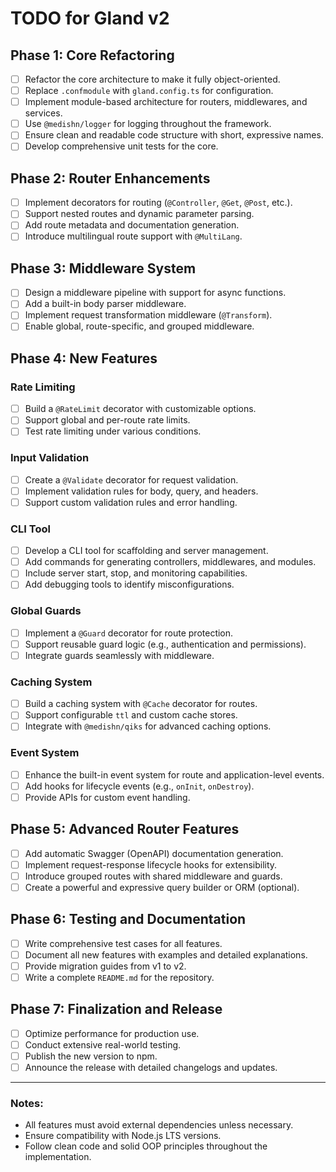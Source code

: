 # TODO for Gland v2

## Phase 1: Core Refactoring

- [ ] Refactor the core architecture to make it fully object-oriented.
- [ ] Replace `.confmodule` with `gland.config.ts` for configuration.
- [ ] Implement module-based architecture for routers, middlewares, and services.
- [ ] Use `@medishn/logger` for logging throughout the framework.
- [ ] Ensure clean and readable code structure with short, expressive names.
- [ ] Develop comprehensive unit tests for the core.

## Phase 2: Router Enhancements

- [ ] Implement decorators for routing (`@Controller`, `@Get`, `@Post`, etc.).
- [ ] Support nested routes and dynamic parameter parsing.
- [ ] Add route metadata and documentation generation.
- [ ] Introduce multilingual route support with `@MultiLang`.

## Phase 3: Middleware System

- [ ] Design a middleware pipeline with support for async functions.
- [ ] Add a built-in body parser middleware.
- [ ] Implement request transformation middleware (`@Transform`).
- [ ] Enable global, route-specific, and grouped middleware.

## Phase 4: New Features

### Rate Limiting

- [ ] Build a `@RateLimit` decorator with customizable options.
- [ ] Support global and per-route rate limits.
- [ ] Test rate limiting under various conditions.

### Input Validation

- [ ] Create a `@Validate` decorator for request validation.
- [ ] Implement validation rules for body, query, and headers.
- [ ] Support custom validation rules and error handling.

### CLI Tool

- [ ] Develop a CLI tool for scaffolding and server management.
- [ ] Add commands for generating controllers, middlewares, and modules.
- [ ] Include server start, stop, and monitoring capabilities.
- [ ] Add debugging tools to identify misconfigurations.

### Global Guards

- [ ] Implement a `@Guard` decorator for route protection.
- [ ] Support reusable guard logic (e.g., authentication and permissions).
- [ ] Integrate guards seamlessly with middleware.

### Caching System

- [ ] Build a caching system with `@Cache` decorator for routes.
- [ ] Support configurable `ttl` and custom cache stores.
- [ ] Integrate with `@medishn/qiks` for advanced caching options.

### Event System

- [ ] Enhance the built-in event system for route and application-level events.
- [ ] Add hooks for lifecycle events (e.g., `onInit`, `onDestroy`).
- [ ] Provide APIs for custom event handling.

## Phase 5: Advanced Router Features

- [ ] Add automatic Swagger (OpenAPI) documentation generation.
- [ ] Implement request-response lifecycle hooks for extensibility.
- [ ] Introduce grouped routes with shared middleware and guards.
- [ ] Create a powerful and expressive query builder or ORM (optional).

## Phase 6: Testing and Documentation

- [ ] Write comprehensive test cases for all features.
- [ ] Document all new features with examples and detailed explanations.
- [ ] Provide migration guides from v1 to v2.
- [ ] Write a complete `README.md` for the repository.

## Phase 7: Finalization and Release

- [ ] Optimize performance for production use.
- [ ] Conduct extensive real-world testing.
- [ ] Publish the new version to npm.
- [ ] Announce the release with detailed changelogs and updates.

---

### Notes:

- All features must avoid external dependencies unless necessary.
- Ensure compatibility with Node.js LTS versions.
- Follow clean code and solid OOP principles throughout the implementation.
